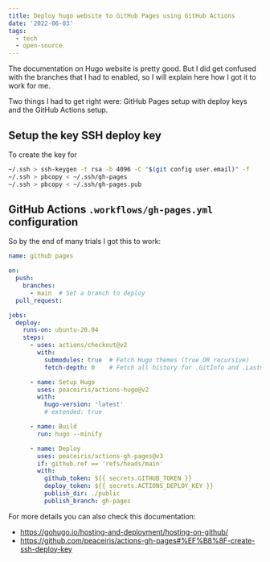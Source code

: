 ```yaml
---
title: Deploy hugo website to GitHub Pages using GitHub Actions
date: '2022-06-03'
tags:
  - tech
  - open-source
---
```


The documentation on Hugo website is pretty good. But I did get confused with the branches that I had to enabled, so I will explain here how I got it to work for me.

Two things I had to get right were: GitHub Pages setup with deploy keys and the GitHub Actions setup.

## Setup the key SSH deploy key

To create the key for 
```bash
~/.ssh > ssh-keygen -t rsa -b 4096 -C "$(git config user.email)" -f
~/.ssh > pbcopy < ~/.ssh/gh-pages 
~/.ssh > pbcopy < ~/.ssh/gh-pages.pub
```


## GitHub Actions `.workflows/gh-pages.yml` configuration

So by the end of many trials I got this to work:
```yml
name: github pages

on:
  push:
    branches:
      - main  # Set a branch to deploy
  pull_request:

jobs:
  deploy:
    runs-on: ubuntu-20.04
    steps:
      - uses: actions/checkout@v2
        with:
          submodules: true  # Fetch Hugo themes (true OR recursive)
          fetch-depth: 0    # Fetch all history for .GitInfo and .Lastmod

      - name: Setup Hugo
        uses: peaceiris/actions-hugo@v2
        with:
          hugo-version: 'latest'
          # extended: true

      - name: Build
        run: hugo --minify

      - name: Deploy
        uses: peaceiris/actions-gh-pages@v3
        if: github.ref == 'refs/heads/main'
        with:
          github_token: ${{ secrets.GITHUB_TOKEN }}
          deploy_token: ${{ secrets.ACTIONS_DEPLOY_KEY }}
          publish_dir: ./public
          publish_branch: gh-pages
```

For more details you can also check this documentation:
- https://gohugo.io/hosting-and-deployment/hosting-on-github/
- https://github.com/peaceiris/actions-gh-pages#%EF%B8%8F-create-ssh-deploy-key
